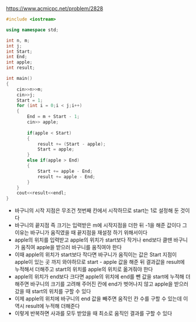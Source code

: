 https://www.acmicpc.net/problem/2828
```C++
#include <iostream>

using namespace std;

int n, m;
int j;
int Start;
int End;
int apple;
int result;

int main()
{
    cin>>n>>m;
    cin>>j;
    Start = 1;
    for (int i = 0;i < j;i++)
    {
        End = m + Start - 1;
        cin>> apple;
        
        if(apple < Start)
        {
            result += (Start - apple);
            Start = apple;
        }
        else if(apple > End)
        {
            Start += apple - End;
            result += apple - End;
        }
    }
    cout<<result<<endl;
}
```
- 바구니의  시작 지점은 무조건 첫번째 칸에서 시작하므로 start는 1로 설정해 둔 것이다
- 바구니의 끝지점 즉 크기는 입력받은 m에 시작지점을 더한 뒤 -1을 해준 값이다 그 이유는 바구니가 움직였을 때 끝지점을  재설정 하기 위해서이다
- apple의 위치를 입력받고 apple의 위치가 start보다 작거나 end보다 클땐 바구니가 움직여 apple을 받으러 바구니를 움직여야 한다
- 이때 apple의 위치가 start보다 작다면 바구니가 움직이는 값은 Start 지점이 apple이 있는 곳 까지 와야하므로 start - apple 값을 해준 뒤 결과값을 result에 누적해서 더해주고 start의 위치를 apple의 위치로 옮겨줘야 한다
- apple의 위치가 end보다 크다면 apple의 위치에 end를 뺀 값을 start에 누적해 더해주면 바구니의 크기를 고려해 주어진 칸에 end가 벗어나지 않고 apple을 받으러 갔을 때 start의 위치를 구할 수 있다
- 이제 apple의 위치에 바구니의 end 값을 빼주면 움직인 칸 수를 구할 수 있는데 이역시 result에 누적해 더해준다
- 이렇게 반복하면 사과를 모두 받았을 때 최소로 움직인 결과를 구할 수 있다